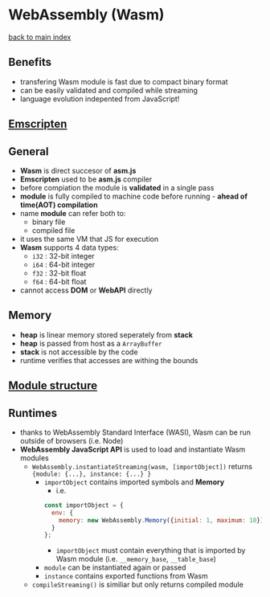 # WebAssembly (Wasm)
[back to main index](../README.md)

## Benefits
- transfering Wasm module is fast due to compact binary format
- can be easily validated and compiled while streaming
- language evolution indepented from JavaScript!

## [Emscripten](./Emscripten.md)

## General
- **Wasm** is direct succesor of **asm.js**
- **Emscripten** used to be **asm.js** compiler
- before compiation the module is **validated** in a single pass
- **module** is fully compiled to machine code before running - **ahead of time(AOT) compilation**
- name **module** can refer both to:
  - binary file
  - compiled file
- it uses the same VM that JS for execution
- **Wasm** supports 4 data types:
  - `i32` : 32-bit integer
  - `i64` : 64-bit integer
  - `f32` : 32-bit float
  - `f64` : 64-bit float
- cannot access **DOM** or **WebAPI** directly

## Memory
- **heap** is linear memory stored seperately from **stack**
- **heap** is passed from host as a `ArrayBuffer`
- **stack** is not accessible by the code
- runtime verifies that accesses are withing the bounds

## [Module structure](./ModuleStructure.md)

## Runtimes
- thanks to WebAssembly Standard Interface (WASI), Wasm can be run outside of browsers (i.e. Node)
- **WebAssembly JavaScript API** is used to load and instantiate Wasm modules
  - `WebAssembly.instantiateStreaming(wasm, [importObject])` returns `{module: {...}, instance: {...} }`
    - `importObject` contains imported symbols and **Memory**
      - i.e. 
      ```js
      const importObject = {
        env: { 
          memory: new WebAssembly.Memory({initial: 1, maximum: 10})    
        } 
      };
      ```
      -  `importObject` must contain everything that is imported by Wasm module (i.e. `__memory_base`, `__table_base`)
    - `module` can be instantiated again or passed
    - `instance` contains exported functions from Wasm
  - `compileStreaming()` is similiar but only returns compiled module